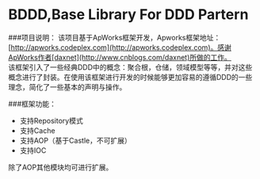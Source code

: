 BDDD,Base Library For DDD Partern
====
###项目说明：
该项目基于ApWorks框架开发，Apworks框架地址：[http://apworks.codeplex.com](http://apworks.codeplex.com)。感谢ApWorks作者[daxnet](http://www.cnblogs.com/daxnet)所做的工作。
<br/>
该框架引入了一些经典DDD中的概念：聚合根，仓储，领域模型等等，并对这些概念进行了封装。在使用该框架进行开发的时候能够更加容易的遵循DDD的一些理念，简化了一些基本的声明与操作。

###框架功能：
* 支持Repository模式
* 支持Cache
* 支持AOP（基于Castle，不可扩展）
* 支持IOC

除了AOP其他模块均可进行扩展。